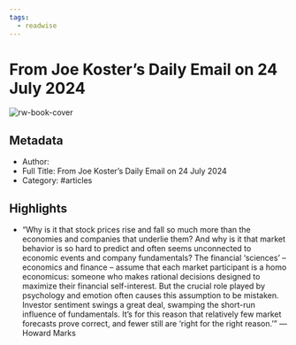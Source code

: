 ```yaml
---
tags:
  - readwise
---
```


# From Joe Koster’s Daily Email on 24 July 2024

![rw-book-cover](https://readwise-assets.s3.amazonaws.com/static/images/default-book-icon-2.dae1dc4d332b.png)

## Metadata
- Author: 
- Full Title: From Joe Koster’s Daily Email on 24 July 2024
- Category: #articles

## Highlights
- “Why is it that stock prices rise and fall so much more than the economies and companies that underlie them? And why is it that market behavior is so hard to predict and often seems unconnected to economic events and company fundamentals? The financial ‘sciences’ – economics and finance – assume that each market participant is a homo economicus: someone who makes rational decisions designed to maximize their financial self-interest. But the crucial role played by psychology and emotion often causes this assumption to be mistaken. Investor sentiment swings a great deal, swamping the short-run influence of fundamentals. It’s for this reason that relatively few market forecasts prove correct, and fewer still are ‘right for the right reason.’” —Howard Marks

